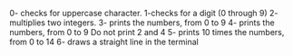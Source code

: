 0- checks for uppercase character.
1-checks for a digit (0 through 9)
2- multiplies two integers.
3- prints the numbers, from 0 to 9
4- prints the numbers, from 0 to 9 Do not print 2 and 4
5- prints 10 times the numbers, from 0 to 14
6- draws a straight line in the terminal